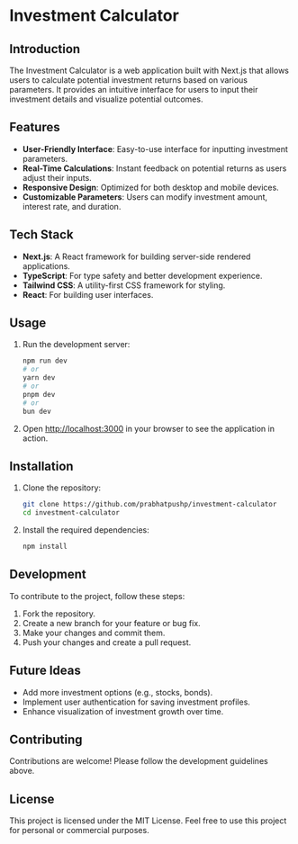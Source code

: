 # Investment Calculator

## Introduction
The Investment Calculator is a web application built with Next.js that allows users to calculate potential investment returns based on various parameters. It provides an intuitive interface for users to input their investment details and visualize potential outcomes.

## Features
- **User-Friendly Interface**: Easy-to-use interface for inputting investment parameters.
- **Real-Time Calculations**: Instant feedback on potential returns as users adjust their inputs.
- **Responsive Design**: Optimized for both desktop and mobile devices.
- **Customizable Parameters**: Users can modify investment amount, interest rate, and duration.

## Tech Stack
- **Next.js**: A React framework for building server-side rendered applications.
- **TypeScript**: For type safety and better development experience.
- **Tailwind CSS**: A utility-first CSS framework for styling.
- **React**: For building user interfaces.

## Usage
1. Run the development server:
   ```bash
   npm run dev
   # or
   yarn dev
   # or
   pnpm dev
   # or
   bun dev
   ```
2. Open [http://localhost:3000](http://localhost:3000) in your browser to see the application in action.

## Installation
1. Clone the repository:
   ```bash
   git clone https://github.com/prabhatpushp/investment-calculator
   cd investment-calculator
   ```
2. Install the required dependencies:
   ```bash
   npm install
   ```

## Development
To contribute to the project, follow these steps:
1. Fork the repository.
2. Create a new branch for your feature or bug fix.
3. Make your changes and commit them.
4. Push your changes and create a pull request.

## Future Ideas
- Add more investment options (e.g., stocks, bonds).
- Implement user authentication for saving investment profiles.
- Enhance visualization of investment growth over time.

## Contributing
Contributions are welcome! Please follow the development guidelines above.

## License
This project is licensed under the MIT License. Feel free to use this project for personal or commercial purposes.
